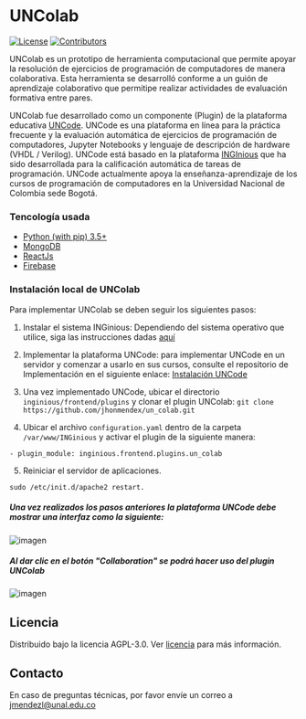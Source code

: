# UNColab

[![License](https://img.shields.io/github/license/JuezUN/INGInious?style=plastic)][license_url]
[![Contributors](https://img.shields.io/github/contributors/JuezUN/INGInious?style=plastic)][contributors_url]

UNColab es un prototipo de herramienta computacional que permite apoyar la resolución de ejercicios de programación de computadores de manera colaborativa. Esta herramienta se desarrolló conforme a un guión de aprendizaje colaborativo que permitipe realizar actividades de evaluación formativa entre pares.

UNColab fue desarrollado como un componente (Plugin) de la plataforma educativa [UNCode](https://juezun.github.io/). UNCode es una plataforma en línea para la práctica frecuente y la evaluación automática de ejercicios de programación de computadores, Jupyter Notebooks y lenguaje de descripción de hardware (VHDL / Verilog). UNCode está basado en la plataforma [INGInious](https://docs.inginious.org/) que ha sido desarrollada para la calificación automática de tareas de programación. UNCode actualmente apoya la enseñanza-aprendizaje de los cursos de programación de computadores en la Universidad Nacional de Colombia sede Bogotá.

### Tencología usada

- [Python (with pip) 3.5+][python_url]
- [MongoDB][mongo_url]
- [ReactJs][react_url]
- [Firebase][firebase_url]

### Instalación local de UNColab

Para implementar UNColab se deben seguir los siguientes pasos:

1. Instalar el sistema INGinious: Dependiendo del sistema operativo que utilice, siga las instrucciones dadas [aquí](https://docs.inginious.org/en/v0.5/install_doc/installation.html)

2. Implementar la plataforma UNCode: para implementar UNCode en un servidor y comenzar a usarlo en sus cursos, consulte el repositorio de Implementación en el siguiente enlace: [Instalación UNCode](https://github.com/JuezUN/Deployment)

3. Una vez implementado UNCode, ubicar el directorio `inginious/frontend/plugins` y clonar el plugin UNColab: `git clone https://github.com/jhonmendex/un_colab.git`

4. Ubicar el archivo `configuration.yaml` dentro de la carpeta `/var/www/INGinious` y activar el plugin de la siguiente manera:

```
- plugin_module: inginious.frontend.plugins.un_colab
```

5. Reiniciar el servidor de aplicaciones.

```
sudo /etc/init.d/apache2 restart.
```

##### Una vez realizados los pasos anteriores la plataforma UNCode debe mostrar una interfaz como la siguiente:

![imagen](https://firebasestorage.googleapis.com/v0/b/un-colab-chat.appspot.com/o/UNColabimage1.png?alt=media&token=9602dbbd-8e75-4972-9cad-070e7391c934)

##### Al dar clic en el botón **"Collaboration"** se podrá hacer uso del plugin UNColab

![imagen](https://firebasestorage.googleapis.com/v0/b/un-colab-chat.appspot.com/o/UNColabimage2.png?alt=media&token=3c860c6d-191f-4b0a-829d-898158250494)

## Licencia

Distribuido bajo la licencia AGPL-3.0. Ver [licencia][license_url] para más información.

## Contacto

En caso de preguntas técnicas, por favor envíe un correo a <jmendezl@unal.edu.co>

[license_url]: https://github.com/jhonmendex/un_colab/blob/master/LICENSE
[contributors_url]: https://github.com/jhonmendex/un_colab/blob/master/LICENSE
[mongo_url]: https://www.mongodb.com/
[python_url]: https://www.python.org/
[react_url]: https://es.reactjs.org/
[firebase_url]: https://firebase.google.com/
